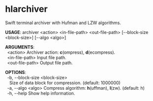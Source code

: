 # hlarchiver

Swift terminal archiver with Hufman and LZW algorithms.<br>

<b>USAGE</b>: archiver &lt;action&gt; &lt;in-file-path&gt; &lt;out-file-path&gt; [--block-size &lt;block-size&gt;] [--algo &lt;algo&gt;]

<b>ARGUMENTS</b>:<br>
&ensp;&lt;action&gt;                Archiver action: <b>c</b>(ompress), <b>d</b>(ecompress).<br>
&ensp;&lt;in-file-path&gt;          Input file path.<br>
&ensp;&lt;out-file-path&gt;         Output file path.<br>

<b>OPTIONS</b>:<br>
&ensp;-b, --block-size &lt;block-size&gt;<br>
&ensp;&ensp;Size of data block for compression. (default: 1000000)<br>
&ensp;-a, --algo &lt;algo&gt;       Compress algorithm: <b>h</b>(uffman), <b>l</b>(zw). (default: h)<br>
&ensp;-h, --help              Show help information.<br>
